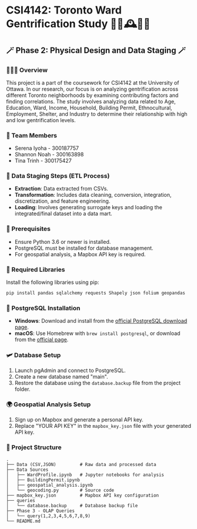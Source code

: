 # CSI4142: Toronto Ward Gentrification Study 🥭🌠🕰️🍄🎨

## 🪄 Phase 2: Physical Design and Data Staging 🪄

### 🚴🏻‍♀️ Overview
This project is a part of the coursework for CSI4142 at the University of Ottawa. In our research, our focus is on analyzing gentrification across different Toronto neighborhoods by examining contributing factors and finding correlations. The study involves analyzing data related to Age, Education, Ward, Income, Household, Building Permit, Ethnocultural, Employment, Shelter, and Industry to determine their relationship with high and low gentrification levels.

### 🥨 Team Members
- Serena Iyoha - 300187757
- Shannon Noah - 300163898
- Tina Trinh - 300175427

### 🎋 Data Staging Steps (ETL Process)
- **Extraction**: Data extracted from CSVs.
- **Transformation**: Includes data cleaning, conversion, integration, discretization, and feature engineering.
- **Loading**: Involves generating surrogate keys and loading the integrated/final dataset into a data mart.

### 🐌 Prerequisites
- Ensure Python 3.6 or newer is installed.
- PostgreSQL must be installed for database management.
- For geospatial analysis, a Mapbox API key is required.

### 👒 Required Libraries
Install the following libraries using pip:

```bash
pip install pandas sqlalchemy requests Shapely json folium geopandas
```

### 📙 PostgreSQL Installation
- **Windows**: Download and install from the [official PostgreSQL download page](https://www.postgresql.org/download/windows/).
- **macOS**: Use Homebrew with `brew install postgresql`, or download from the [official page](https://www.postgresql.org/download/macosx/).

### 🛩️ Database Setup
1. Launch pgAdmin and connect to PostgreSQL.
2. Create a new database named "main".
3. Restore the database using the `database.backup` file from the project folder.

### 🌍 Geospatial Analysis Setup
1. Sign up on Mapbox and generate a personal API key.
2. Replace "YOUR API KEY" in the `mapbox_key.json` file with your generated API key.

### 🥃 Project Structure
```plaintext
.
├── Data (CSV,JSON)         # Raw data and processed data
├── Data Sources               
│   ├── WardProfile.ipynb   # Jupyter notebooks for analysis
│   ├── BuildingPermit.ipynb
│   ├── geospatial_analysis.ipynb
│   └── geocoding.py        # Source code
├── mapbox_key.json         # Mapbox API key configuration
├── queries       
│   └── database.backup     # Database backup file
├── Phase 3 - OLAP Queries     
│   └── query(1,2,3,4,5,6,7,8,9)
└── README.md
```

